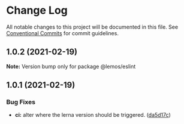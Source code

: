 # Change Log

All notable changes to this project will be documented in this file.
See [Conventional Commits](https://conventionalcommits.org) for commit guidelines.

## 1.0.2 (2021-02-19)

**Note:** Version bump only for package @lemos/eslint





## 1.0.1 (2021-02-19)


### Bug Fixes

* **ci:** alter where the lerna version should be triggered. ([da5d17c](https://github.com/leo-lemos-sb/monorepo-lerna/commit/da5d17c3929b0b01495df2d1ceadf8e15d58e230))
